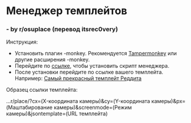 # Менеджер темплейтов
### - by r/osuplace (перевод itsrec0very)

Инструкция:
 * Установить плагин -monkey. Рекомендуется [Tampermonkey](https://chrome.google.com/webstore/detail/tampermonkey/dhdgffkkebhmkfjojejmpbldmpobfkfo) или другие расширения -monkey.
 * Перейдите по [ссылке](https://github.com/itsrec0very/templateManager_ru/raw/main/dist/templateManager.user.js), чтобы установить скрипт менеджера.
 * После установки перейдите по ссылке вашего темплейта. Например: [Самый прекрасный темплейт Реддита](https://www.reddit.com/r/place/?cx=-202&cy=-683&px=99&screenmode=fullscreen&jsontemplate=https%3A%2F%2Fpastebin.com%2Fraw%2FBLmbU88T)

Образец ссылки темплейта:

...r/place/?cx=(X-координата камеры)&cy=(Y-координата камеры)&px=(Маштабирование камеры)&screenmode=(Режим камеры)&jsontemplate=(URL темплейта)
